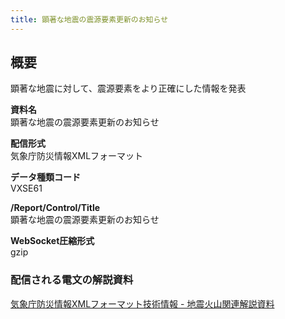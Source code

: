 ```yaml
---
title: 顕著な地震の震源要素更新のお知らせ
---
```


## 概要
顕著な地震に対して、震源要素をより正確にした情報を発表

**資料名** <br/>
 顕著な地震の震源要素更新のお知らせ
 
**配信形式** <br/>
 気象庁防災情報XMLフォーマット

**データ種類コード** <br/>
 VXSE61
 
**/Report/Control/Title** <br/>
 顕著な地震の震源要素更新のお知らせ

**WebSocket圧縮形式** <br/>
 gzip

### 配信される電文の解説資料
 [気象庁防災情報XMLフォーマット技術情報 - 地震火山関連解説資料](https://dmdata.jp/docs/jma/manual/0101-0185.pdf#page=136)
